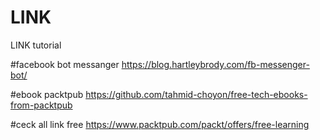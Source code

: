 # LINK
LINK tutorial

#facebook bot messanger
https://blog.hartleybrody.com/fb-messenger-bot/

#ebook packtpub
https://github.com/tahmid-choyon/free-tech-ebooks-from-packtpub

#ceck all link free
https://www.packtpub.com/packt/offers/free-learning

